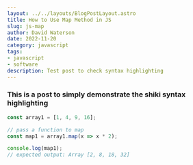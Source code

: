```yaml
---
layout: ../../layouts/BlogPostLayout.astro
title: How to Use Map Method in JS  
slug: js-map        
author: David Waterson
date: 2022-11-20
category: javascript
tags:
- javascript
- software
description: Test post to check syntax highlighting
---
```

### This is a post to simply demonstrate the shiki syntax highlighting

```js
const array1 = [1, 4, 9, 16];

// pass a function to map
const map1 = array1.map(x => x * 2);

console.log(map1);
// expected output: Array [2, 8, 18, 32]

```
